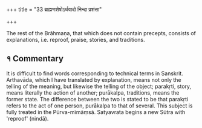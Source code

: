 +++
title = "33 ब्राह्मणशेषोऽर्थवादो निन्दा प्रशंसा"

+++

The rest of the Brāhmaṇa, that which does not contain precepts, consists of explanations, i.e. reproof, praise, stories, and traditions.

## १ Commentary

It is difficult to find words corresponding to technical terms in Sanskrit. Arthavāda, which I have translated by explanation, means not only the telling of the meaning, but likewise the telling of the object; parakṛti, story, means literally the action of another; purākalpa, traditions, means the former state. The difference between the two is stated to be that parakṛti refers to the act of one person, purākalpa to that of several. This subject is fully treated in the Pūrva-mīmāṃsā. Satyavrata begins a new Sūtra with 'reproof' (nindā).
